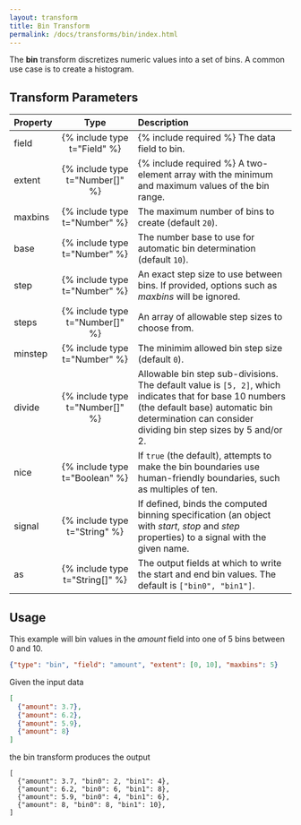 ```yaml
---
layout: transform
title: Bin Transform
permalink: /docs/transforms/bin/index.html
---
```


The **bin** transform discretizes numeric values into a set of bins. A common use case is to create a histogram.

## Transform Parameters

| Property            | Type                            | Description   |
| :------------------ | :-----------------------------: | :------------ |
| field               | {% include type t="Field" %}    | {% include required %} The data field to bin.|
| extent              | {% include type t="Number[]" %} | {% include required %} A two-element array with the minimum and maximum values of the bin range.|
| maxbins             | {% include type t="Number" %}   | The maximum number of bins to create (default `20`).|
| base                | {% include type t="Number" %}   | The number base to use for automatic bin determination (default `10`).|
| step                | {% include type t="Number" %}   | An exact step size to use between bins. If provided, options such as _maxbins_ will be ignored.|
| steps               | {% include type t="Number[]" %} | An array of allowable step sizes to choose from.|
| minstep             | {% include type t="Number" %}   | The minimim allowed bin step size (default `0`).|
| divide              | {% include type t="Number[]" %} | Allowable bin step sub-divisions. The default value is `[5, 2]`, which indicates that for base 10 numbers (the default base) automatic bin determination can consider dividing bin step sizes by 5 and/or 2.|
| nice                | {% include type t="Boolean" %}  | If `true` (the default), attempts to make the bin boundaries use human-friendly boundaries, such as multiples of ten.|
| signal              | {% include type t="String" %}   | If defined, binds the computed binning specification (an object with _start_, _stop_ and _step_ properties) to a signal with the given name.|
| as                  | {% include type t="String[]" %} | The output fields at which to write the start and end bin values. The default is `["bin0", "bin1"]`.|

## Usage

This example will bin values in the _amount_ field into one of 5 bins between 0 and 10.

```json
{"type": "bin", "field": "amount", "extent": [0, 10], "maxbins": 5}
```

 Given the input data

```json
[
  {"amount": 3.7},
  {"amount": 6.2},
  {"amount": 5.9},
  {"amount": 8}
]
```

the bin transform produces the output

```
[
  {"amount": 3.7, "bin0": 2, "bin1": 4},
  {"amount": 6.2, "bin0": 6, "bin1": 8},
  {"amount": 5.9, "bin0": 4, "bin1": 6},
  {"amount": 8, "bin0": 8, "bin1": 10},
]
```
